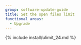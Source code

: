 ```yaml
---
group: software-update-guide
title: Set the open files limit
functional_areas:
  - Upgrade
---
```


{% include install/ulimit_24.md %}
